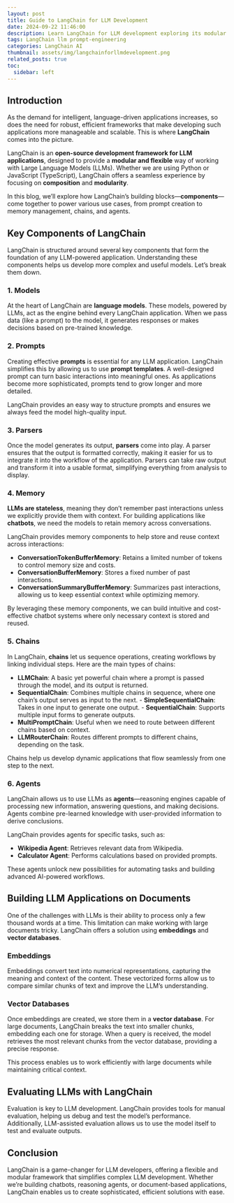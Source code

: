 ```yaml
---
layout: post
title: Guide to LangChain for LLM Development
date: 2024-09-22 11:46:00
description: Learn LangChain for LLM development exploring its modular components, memory, embeddings, and chains to build advanced AI applications.
tags: LangChain llm prompt-engineering
categories: LangChain AI
thumbnail: assets/img/langchainforllmdevelopment.png
related_posts: true
toc:
  sidebar: left
---
```


## Introduction

As the demand for intelligent, language-driven applications increases, so does the need for robust, efficient frameworks that make developing such applications more manageable and scalable. This is where **LangChain** comes into the picture.

LangChain is an **open-source development framework for LLM applications**, designed to provide a **modular and flexible** way of working with Large Language Models (LLMs). Whether we are using Python or JavaScript (TypeScript), LangChain offers a seamless experience by focusing on **composition** and **modularity**.

In this blog, we’ll explore how LangChain’s building blocks—**components**—come together to power various use cases, from prompt creation to memory management, chains, and agents.

## Key Components of LangChain

LangChain is structured around several key components that form the foundation of any LLM-powered application. Understanding these components helps us develop more complex and useful models. Let’s break them down.

### **1. Models**

At the heart of LangChain are **language models**. These models, powered by LLMs, act as the engine behind every LangChain application. When we pass data (like a prompt) to the model, it generates responses or makes decisions based on pre-trained knowledge.

### **2. Prompts**

Creating effective **prompts** is essential for any LLM application. LangChain simplifies this by allowing us to use **prompt templates**. A well-designed prompt can turn basic interactions into meaningful ones. As applications become more sophisticated, prompts tend to grow longer and more detailed.

LangChain provides an easy way to structure prompts and ensures we always feed the model high-quality input.

### **3. Parsers**

Once the model generates its output, **parsers** come into play. A parser ensures that the output is formatted correctly, making it easier for us to integrate it into the workflow of the application. Parsers can take raw output and transform it into a usable format, simplifying everything from analysis to display.

### **4. Memory**

**LLMs are stateless**, meaning they don’t remember past interactions unless we explicitly provide them with context. For building applications like **chatbots**, we need the models to retain memory across conversations.

LangChain provides memory components to help store and reuse context across interactions:

- **ConversationTokenBufferMemory**: Retains a limited number of tokens to control memory size and costs.
- **ConversationBufferMemory**: Stores a fixed number of past interactions.
- **ConversationSummaryBufferMemory**: Summarizes past interactions, allowing us to keep essential context while optimizing memory.

By leveraging these memory components, we can build intuitive and cost-effective chatbot systems where only necessary context is stored and reused.

### **5. Chains**

In LangChain, **chains** let us sequence operations, creating workflows by linking individual steps. Here are the main types of chains:

- **LLMChain**: A basic yet powerful chain where a prompt is passed through the model, and its output is returned.
- **SequentialChain**: Combines multiple chains in sequence, where one chain’s output serves as input to the next. - **SimpleSequentialChain**: Takes in one input to generate one output. - **SequentialChain**: Supports multiple input forms to generate outputs.
- **MultiPromptChain**: Useful when we need to route between different chains based on context.
- **LLMRouterChain**: Routes different prompts to different chains, depending on the task.

Chains help us develop dynamic applications that flow seamlessly from one step to the next.

### **6. Agents**

LangChain allows us to use LLMs as **agents**—reasoning engines capable of processing new information, answering questions, and making decisions. Agents combine pre-learned knowledge with user-provided information to derive conclusions.

LangChain provides agents for specific tasks, such as:

- **Wikipedia Agent**: Retrieves relevant data from Wikipedia.
- **Calculator Agent**: Performs calculations based on provided prompts.

These agents unlock new possibilities for automating tasks and building advanced AI-powered workflows.

## Building LLM Applications on Documents

One of the challenges with LLMs is their ability to process only a few thousand words at a time. This limitation can make working with large documents tricky. LangChain offers a solution using **embeddings** and **vector databases**.

### **Embeddings**

Embeddings convert text into numerical representations, capturing the meaning and context of the content. These vectorized forms allow us to compare similar chunks of text and improve the LLM’s understanding.

### **Vector Databases**

Once embeddings are created, we store them in a **vector database**. For large documents, LangChain breaks the text into smaller chunks, embedding each one for storage. When a query is received, the model retrieves the most relevant chunks from the vector database, providing a precise response.

This process enables us to work efficiently with large documents while maintaining critical context.

## Evaluating LLMs with LangChain

Evaluation is key to LLM development. LangChain provides tools for manual evaluation, helping us debug and test the model’s performance. Additionally, LLM-assisted evaluation allows us to use the model itself to test and evaluate outputs.

## Conclusion

LangChain is a game-changer for LLM developers, offering a flexible and modular framework that simplifies complex LLM development. Whether we’re building chatbots, reasoning agents, or document-based applications, LangChain enables us to create sophisticated, efficient solutions with ease.
